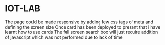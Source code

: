 # IOT-LAB
The page could be made responsive by adding few css tags of meta and defining the screen size
Once card has been deployed to present that i have learnt how to use cards
The full screen search box will just require addition of javascript which was not performed due to lack of time
